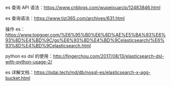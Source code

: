 es 查询 API 语法：https://www.cnblogs.com/wupeixuan/p/12483846.html

es 查询语法：https://www.tizi365.com/archives/631.html

操作 es：https://www.topgoer.com/%E6%95%B0%E6%8D%AE%E5%BA%93%E6%93%8D%E4%BD%9C/go%E6%93%8D%E4%BD%9Celasticsearch/%E6%93%8D%E4%BD%9Celasticsearch.html

python es dsl 的使用：http://fingerchou.com/2017/08/13/elasticsearch-dsl-with-python-usage-2/

es 详解文档：https://pdai.tech/md/db/nosql-es/elasticsearch-x-agg-bucket.html

